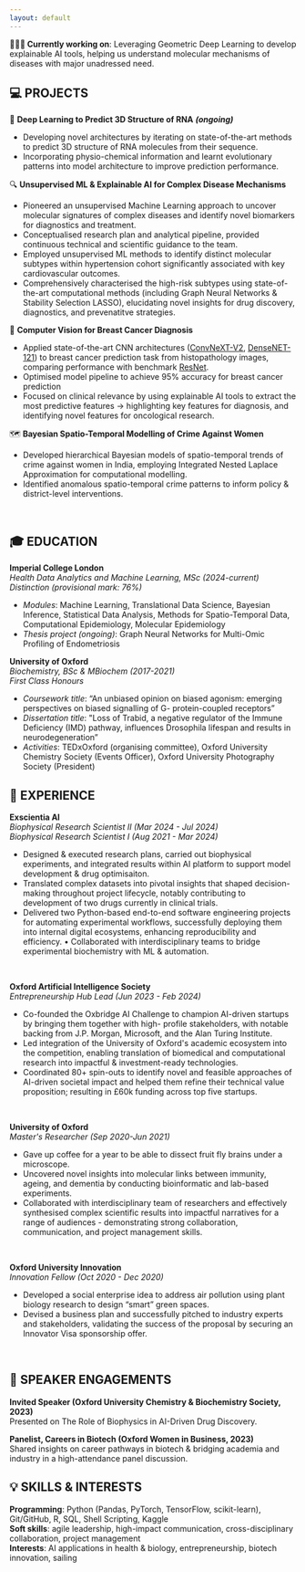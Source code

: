 ```yaml
---
layout: default
---
```


**👩🏻‍💻 Currently working on**: Leveraging Geometric Deep Learning to develop explainable AI tools, helping us understand molecular mechanisms of diseases with major unadressed need.

## 💻 PROJECTS <br>

🧬 **Deep Learning to Predict 3D Structure of RNA** **_(ongoing)_** <br>
- Developing novel architectures by iterating on state-of-the-art methods to predict 3D structure of RNA molecules from their sequence.
- Incorporating physio-chemical information and learnt evolutionary patterns into model architecture to improve prediction performance.


🔍 **Unsupervised ML & Explainable AI for Complex Disease Mechanisms** <br>
- Pioneered an unsupervised Machine Learning approach to uncover molecular signatures of complex diseases and identify novel biomarkers for diagnostics and treatment. 
- Conceptualised research plan and analytical pipeline, provided continuous technical and scientific guidance to the team.
- Employed unsupervised ML methods to identify distinct molecular subtypes within hypertension cohort significantly associated with key cardiovascular outcomes. 
- Comprehensively characterised the high-risk subtypes using state-of-the-art computational methods (including Graph Neural Networks & Stability Selection LASSO), elucidating novel insights for drug discovery, diagnostics, and prevenatitve strategies.


🤖 **Computer Vision for Breast Cancer Diagnosis** <br> 
- Applied state-of-the-art CNN architectures ([ConvNeXT-V2](https://arxiv.org/abs/2301.00808), [DenseNET-121](https://arxiv.org/abs/1608.06993)) to breast cancer prediction task from histopathology images,  comparing performance with benchmark [ResNet](https://arxiv.org/abs/1512.03385).
- Optimised model pipeline to achieve 95% accuracy for breast cancer prediction
- Focused on clinical relevance by using explainable AI tools to extract the most predictive features → highlighting key features for diagnosis, and identifying novel features for oncological research. 


🗺️ **Bayesian Spatio-Temporal Modelling of Crime Against Women** <br>
- Developed hierarchical Bayesian models of spatio-temporal trends of crime against women in India, employing Integrated Nested Laplace Approximation for computational modelling. 
- Identified anomalous spatio-temporal crime patterns to inform policy & district-level interventions.
<br>

## 🎓 EDUCATION

**Imperial College London** <br>
_Health Data Analytics and Machine Learning, MSc (2024-current)_ <br>
_Distinction (provisional mark: 76%)_ <br>
- _Modules_: Machine Learning, Translational Data Science, Bayesian Inference, Statistical Data Analysis, Methods for Spatio-Temporal Data, Computational Epidemiology, Molecular Epidemiology
- _Thesis project (ongoing)_: Graph Neural Networks for Multi-Omic Profiling of Endometriosis

**University of Oxford** <br>
_Biochemistry, BSc & MBiochem (2017-2021)_ <br>
_First Class Honours_ <br>
- _Coursework title_: “An unbiased opinion on biased agonism: emerging perspectives on biased signalling of G-
protein-coupled receptors”
- _Dissertation title_: "Loss of Trabid, a negative regulator of the Immune Deficiency (IMD) pathway, influences Drosophila lifespan and results in neurodegeneration”
- _Activities_: TEDxOxford (organising committee), Oxford University Chemistry Society (Events Officer),
Oxford University Photography Society (President)

## 💼 EXPERIENCE
**Exscientia AI** <br>
_Biophysical Research Scientist II (Mar 2024 - Jul 2024)_ <br>
_Biophysical Research Scientist I (Aug 2021 - Mar 2024)_ <br>
- Designed & executed research plans, carried out biophysical experiments, and integrated results within AI platform to support model development & drug optimisaiton.
- Translated complex datasets into pivotal insights that shaped decision-making throughout project lifecycle, notably contributing to development of two drugs currently in clinical trials.
- Delivered two Python-based end-to-end software engineering projects for automating experimental workflows, successfully deploying them into internal digital ecosystems, enhancing reproducibility and efficiency.
• Collaborated with interdisciplinary teams to bridge experimental biochemistry with ML & automation.
 <br>

**Oxford Artificial Intelligence Society** <br>
_Entrepreneurship Hub Lead (Jun 2023 - Feb 2024)_ <br>
- Co-founded the Oxbridge AI Challenge to champion AI-driven startups by bringing them together with high- profile stakeholders, with notable backing from J.P. Morgan, Microsoft, and the Alan Turing Institute.
- Led integration of the University of Oxford's academic ecosystem into the competition, enabling translation of biomedical and computational research into impactful & investment-ready technologies.
- Coordinated 80+ spin-outs to identify novel and feasible approaches of AI-driven societal impact and helped them refine their technical value proposition; resulting in £60k funding across top five startups.
<br>

**University of Oxford** <br>
_Master's Researcher (Sep 2020-Jun 2021)_ <br>
- Gave up coffee for a year to be able to dissect fruit fly brains under a microscope. 
- Uncovered novel insights into molecular links between immunity, ageing, and dementia by conducting bioinformatic and lab-based experiments.
- Collaborated with interdisciplinary team of researchers and effectively synthesised complex scientific results into impactful narratives for a range of audiences - demonstrating strong collaboration, communication, and project management skills.
<br>

**Oxford University Innovation** <br>
_Innovation Fellow (Oct 2020 - Dec 2020)_ <br>
- Developed a social enterprise idea to address air pollution using plant biology research to design “smart” green spaces.
- Devised a business plan and successfully pitched to industry experts and stakeholders, validating the success
of the proposal by securing an Innovator Visa sponsorship offer.
<br>

## 🎤 SPEAKER ENGAGEMENTS
**Invited Speaker (Oxford University Chemistry & Biochemistry Society, 2023)** <br>
Presented on The Role of Biophysics in AI-Driven Drug Discovery.
<br>

**Panelist, Careers in Biotech (Oxford Women in Business, 2023)** <br>
Shared insights on career pathways in biotech & bridging academia and industry in a high-attendance panel discussion.

## 💡 SKILLS & INTERESTS
**Programming**:  Python (Pandas, PyTorch, TensorFlow, scikit-learn), Git/GitHub, R, SQL, Shell Scripting, Kaggle <br>
**Soft skills**: agile leadership, high-impact communication, cross-disciplinary collaboration, project management <br>
**Interests**: AI applications in health & biology, entrepreneurship, biotech innovation, sailing